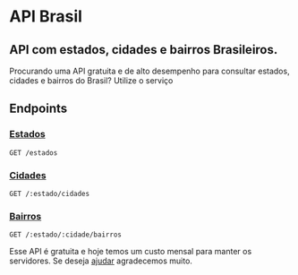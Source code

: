 # API Brasil
## API com estados, cidades e bairros Brasileiros.

Procurando uma API gratuita e de alto desempenho para consultar estados, cidades e bairros  do Brasil? Utilize o serviço

## Endpoints

### [Estados](https://api-brasil.herokuapp.com/estados)
`GET /estados`

### [Cidades](https://api-brasil.herokuapp.com/Pernambuco/cidades)
`GET /:estado/cidades`

### [Bairros](https://api-brasil.herokuapp.com/Pernambuco/Olinda/bairros)
`GET /:estado/:cidade/bairros`

Esse API é gratuita e hoje temos um custo mensal para manter os servidores. Se deseja [ajudar](https://app.picpay.com/user/hugo.a.lyra) agradecemos muito.
